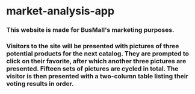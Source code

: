 # market-analysis-app

### This website is made for BusMall's marketing purposes.

### Visitors to the site will be presented with pictures of three potential products for the next catalog. They are prompted to click on their favorite, after which another three pictures are presented. Fifteen sets of pictures are cycled in total. The visitor is then presented with a two-column table listing their voting results in order.
